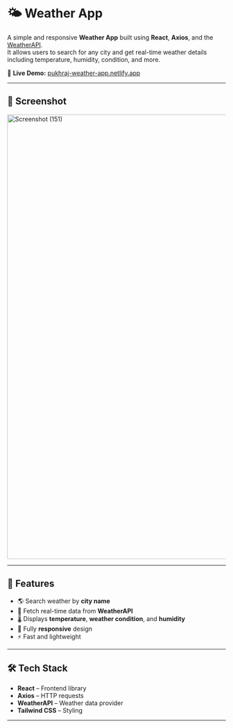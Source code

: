 # 🌤 Weather App

A simple and responsive **Weather App** built using **React**, **Axios**, and the [WeatherAPI](https://www.weatherapi.com/).  
It allows users to search for any city and get real-time weather details including temperature, humidity, condition, and more.

🔗 **Live Demo:** [pukhraj-weather-app.netlify.app](https://pukhraj-weather-app.netlify.app/)

---

## 📸 Screenshot

<img width="1280" height="1024" alt="Screenshot (151)" src="https://github.com/user-attachments/assets/dbab822e-0aae-427f-b844-ca108af2d461" />

---


## 🚀 Features
- 🌎 Search weather by **city name**
- 📡 Fetch real-time data from **WeatherAPI**
- 🌡 Displays **temperature**, **weather condition**, and **humidity**
- 📱 Fully **responsive** design
- ⚡ Fast and lightweight

---

## 🛠 Tech Stack
- **React** – Frontend library
- **Axios** – HTTP requests
- **WeatherAPI** – Weather data provider
- **Tailwind CSS** – Styling

---
